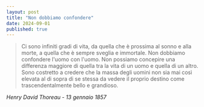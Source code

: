 ```yaml
---
layout: post
title: "Non dobbiamo confondere"
date: 2024-09-01
published: true
---
```



> Ci sono infiniti gradi di vita, da quella che è prossima al sonno e alla morte, a quella che è sempre sveglia e immortale. Non dobbiamo confondere l'uomo con l'uomo. Non possiamo concepire una differenza maggiore di quella tra la vita di un uomo e quella di un altro. Sono costretto a credere che la massa degli uomini non sia mai così elevata al di sopra di se stessa da vedere il proprio destino come trascendentalmente bello e grandioso.

<cite>Henry David Thoreau - 13 gennaio 1857 </cite>
